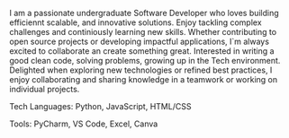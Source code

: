 I am a passionate undergraduate Software Developer who loves building efficiennt scalable, and innovative solutions.
Enjoy tackling complex challenges and continiously learning new skills.
Whether contributing to open source projects or developing impactful applications, I`m always excited to collaborate an create something great.
Interested in writing a good clean code, solving problems, growing up in the Tech environment. 
Delighted when exploring new technologies or refined best practices, I enjoy collaborating and sharing knowledge in a teamwork or working on individual projects.

Tech Languages: Python, JavaScript, HTML/CSS

Tools:  PyCharm, VS Code, Excel, Canva


